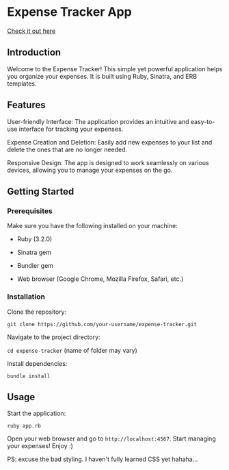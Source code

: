 # Expense Tracker App

[Check it out here](https://ls-expense-tracker-da16a2ab001c.herokuapp.com)

## Introduction

Welcome to the Expense Tracker! This simple yet powerful application helps you organize your expenses. It is built using Ruby, Sinatra, and ERB templates.

## Features

User-friendly Interface: The application provides an intuitive and easy-to-use interface for tracking your expenses.

Expense Creation and Deletion: Easily add new expenses to your list and delete the ones that are no longer needed.

Responsive Design: The app is designed to work seamlessly on various devices, allowing you to manage your expenses on the go.

## Getting Started

### Prerequisites

Make sure you have the following installed on your machine:

- Ruby (3.2.0)

- Sinatra gem 

- Bundler gem

- Web browser (Google Chrome, Mozilla Firefox, Safari, etc.)

### Installation

Clone the repository:

`git clone https://github.com/your-username/expense-tracker.git`

Navigate to the project directory:

`cd expense-tracker` (name of folder may vary)

Install dependencies:

`bundle install`

## Usage

Start the application:

`ruby app.rb`

Open your web browser and go to `http://localhost:4567`. Start managing your expenses! Enjoy :)

PS: excuse the bad styling. I haven't fully learned CSS yet hahaha...
